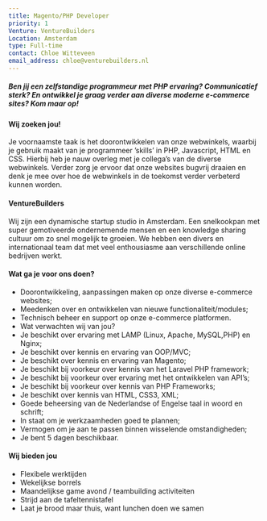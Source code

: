 ```yaml
---
title: Magento/PHP Developer
priority: 1
Venture: VentureBuilders
Location: Amsterdam
type: Full-time
contact: Chloe Witteveen
email_address: chloe@venturebuilders.nl
---
```


##### Ben jij een zelfstandige programmeur met PHP ervaring? Communicatief sterk? En ontwikkel je graag verder aan diverse moderne e-commerce sites? Kom maar op!

#### Wij zoeken jou!

Je voornaamste taak is het doorontwikkelen van onze webwinkels, waarbij je gebruik maakt van je programmeer ’skills’ in PHP, Javascript, HTML en CSS. Hierbij heb je nauw overleg met je collega’s van de diverse webwinkels. Verder zorg je ervoor dat onze websites bugvrij draaien en denk je mee over hoe de webwinkels in de toekomst verder verbeterd kunnen worden.

#### VentureBuilders

Wij zijn een dynamische startup studio in Amsterdam. Een snelkookpan met super gemotiveerde ondernemende mensen en een knowledge sharing cultuur om zo snel mogelijk te groeien. We hebben een divers en internationaal team dat met veel enthousiasme aan verschillende online bedrijven werkt.

#### Wat ga je voor ons doen?

- Doorontwikkeling, aanpassingen maken op onze diverse e-commerce websites;
- Meedenken over en ontwikkelen van nieuwe functionaliteit/modules;
- Technisch beheer en support op onze e-commerce platformen.
- Wat verwachten wij van jou?
- Je beschikt over ervaring met LAMP (Linux, Apache, MySQL,PHP) en Nginx;
- Je beschikt over kennis en ervaring van OOP/MVC;
- Je beschikt over kennis en ervaring van Magento;
- Je beschikt bij voorkeur over kennis van het Laravel PHP framework;
- Je beschikt bij voorkeur over ervaring met het ontwikkelen van API’s;
- Je beschikt bij voorkeur over kennis van PHP Frameworks;
- Je beschikt over kennis van HTML, CSS3, XML;
- Goede beheersing van de Nederlandse of Engelse taal in woord en schrift;
- In staat om je werkzaamheden goed te plannen;
- Vermogen om je aan te passen binnen wisselende omstandigheden;
- Je bent 5 dagen beschikbaar.

#### Wij bieden jou

- Flexibele werktijden
- Wekelijkse borrels
- Maandelijkse game avond / teambuilding activiteiten
- Strijd aan de tafeltennistafel
- Laat je brood maar thuis, want lunchen doen we samen
